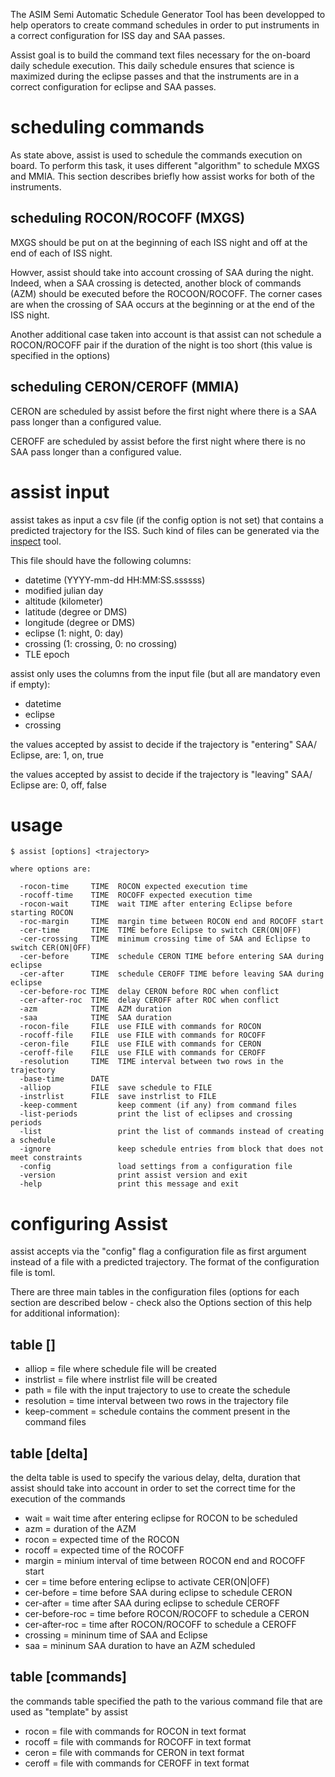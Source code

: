 The ASIM Semi Automatic Schedule Generator Tool has been developped to help operators
to create command schedules in order to put instruments in a correct configuration
for ISS day and SAA passes.

Assist goal is to build the command text files necessary for the on-board daily
schedule execution. This daily schedule ensures that science is maximized during
the eclipse passes and that the instruments are in a correct configuration for
eclipse and SAA passes.

# scheduling commands

As state above, assist is used to schedule the commands execution on board. To
perform this task, it uses different "algorithm" to schedule MXGS and MMIA. This
section describes briefly how assist works for both of the instruments.

## scheduling ROCON/ROCOFF (MXGS)

MXGS should be put on at the beginning of each ISS night and off at the end of each
of ISS night.

Howver, assist should take into account crossing of SAA during the night. Indeed,
when a SAA crossing is detected, another block of commands (AZM) should be executed
before the ROCOON/ROCOFF. The corner cases are when the crossing of SAA occurs at
the beginning or at the end of the ISS night.

Another additional case taken into account is that assist can not schedule a
ROCON/ROCOFF pair if the duration of the night is too short (this value is
specified in the options)

## scheduling CERON/CEROFF (MMIA)

CERON are scheduled by assist before the first night where there is a SAA pass
longer than a configured value.

CEROFF are scheduled by assist before the first night where there is no SAA pass
longer than a configured value.

# assist input

assist takes as input a csv file (if the config option is not set) that contains
a predicted trajectory for the ISS. Such kind of files can be generated via the
[inspect](https://github.com/busoc/inspect) tool.

This file should have the following columns:

- datetime (YYYY-mm-dd HH:MM:SS.ssssss)
- modified julian day
- altitude (kilometer)
- latitude (degree or DMS)
- longitude (degree or DMS)
- eclipse (1: night, 0: day)
- crossing (1: crossing, 0: no crossing)
- TLE epoch

assist only uses the columns from the input file (but all are mandatory even if
empty):

- datetime
- eclipse
- crossing

the values accepted by assist to decide if the trajectory is "entering" SAA/
Eclipse, are: 1, on, true

the values accepted by assist to decide if the trajectory is "leaving" SAA/
Eclipse are: 0, off, false

# usage

```
$ assist [options] <trajectory>

where options are:

  -rocon-time     TIME  ROCON expected execution time
  -rocoff-time    TIME  ROCOFF expected execution time
  -rocon-wait     TIME  wait TIME after entering Eclipse before starting ROCON
  -roc-margin     TIME  margin time between ROCON end and ROCOFF start
  -cer-time       TIME  TIME before Eclipse to switch CER(ON|OFF)
  -cer-crossing   TIME  minimum crossing time of SAA and Eclipse to switch CER(ON|OFF)
  -cer-before     TIME  schedule CERON TIME before entering SAA during eclipse
  -cer-after      TIME  schedule CEROFF TIME before leaving SAA during eclipse
  -cer-before-roc TIME  delay CERON before ROC when conflict
  -cer-after-roc  TIME  delay CEROFF after ROC when conflict
  -azm            TIME  AZM duration
  -saa            TIME  SAA duration
  -rocon-file     FILE  use FILE with commands for ROCON
  -rocoff-file    FILE  use FILE with commands for ROCOFF
  -ceron-file     FILE  use FILE with commands for CERON
  -ceroff-file    FILE  use FILE with commands for CEROFF
  -resolution     TIME  TIME interval between two rows in the trajectory
  -base-time      DATE
  -alliop         FILE  save schedule to FILE
  -instrlist      FILE  save instrlist to FILE
  -keep-comment         keep comment (if any) from command files
  -list-periods         print the list of eclipses and crossing periods
  -list                 print the list of commands instead of creating a schedule
  -ignore               keep schedule entries from block that does not meet constraints
  -config               load settings from a configuration file
  -version              print assist version and exit
  -help                 print this message and exit
```

# configuring Assist

assist accepts via the "config" flag a configuration file as first argument
instead of a file with a predicted trajectory. The format of the configuration
file is toml.

There are three main tables in the configuration files (options for each section
are described below - check also the Options section of this help for additional
information):

## table []

* alliop       = file where schedule file will be created
* instrlist    = file where instrlist file will be created
* path         = file with the input trajectory to use to create the schedule
* resolution   = time interval between two rows in the trajectory file
* keep-comment = schedule contains the comment present in the command files

## table [delta]

the delta table is used to specify the various delay, delta, duration that assist
should take into account in order to set the correct time for the execution of
the commands

* wait           = wait time after entering eclipse for ROCON to be scheduled
* azm            = duration of the AZM
* rocon          = expected time of the ROCON
* rocoff         = expected time of the ROCOFF
* margin         = minium interval of time between ROCON end and ROCOFF start
* cer            = time before entering eclipse to activate CER(ON|OFF)
* cer-before     = time before SAA during eclipse to schedule CERON
* cer-after      = time after SAA during eclipse to schedule CEROFF
* cer-before-roc = time before ROCON/ROCOFF to schedule a CERON
* cer-after-roc  = time after ROCON/ROCOFF to schedule a CEROFF
* crossing       = mininum time of SAA and Eclipse
* saa            = mininum SAA duration to have an AZM scheduled

## table [commands]

the commands table specified the path to the various command file that are used
as "template" by assist

* rocon  = file with commands for ROCON in text format
* rocoff = file with commands for ROCOFF in text format
* ceron  = file with commands for CERON in text format
* ceroff = file with commands for CEROFF in text format
